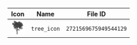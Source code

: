 | Icon | Name | File ID |
| ---  | ---  | ---     |
| ![](tree_icon.png) | `tree_icon` | `2721569675949544129` |
